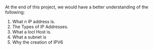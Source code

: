 At the end of this project, we would have a better understanding of the following:
1. What n IP address is.
2. The Types of IP Addresses.
3. What a locl Host is.
4. What a subnet is
5. Why the creation of IPV6
